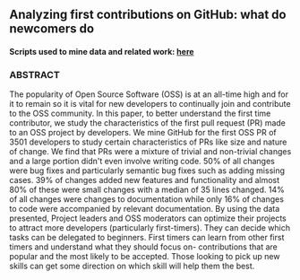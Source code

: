 ## Analyzing first contributions on GitHub: what do newcomers do

#### Scripts used to mine data and related work: [here](https://github.com/vikramsubramanian/first_time_OSS_contributors)

### ABSTRACT
The popularity of Open Source Software (OSS) is at an all-time high and for it to remain so it is vital for new developers to continually join and contribute to the OSS community. In this paper, to better understand the first time contributor, we study the characteristics of the first pull request (PR) made to an OSS project by developers. We mine GitHub for the first OSS PR of 3501 developers to study certain characteristics of PRs like size and nature of change. We find that PRs were a mixture of trivial and non-trivial changes and a large portion didn't even involve writing code. 50\% of all changes were bug fixes and particularly semantic bug fixes such as adding missing cases. 39\% of changes added new features and functionality and almost 80\% of these were small changes with a median of 35 lines changed. 14\% of all changes were changes to documentation while only 16\% of changes to code were accompanied by relevant documentation. By using the data presented, Project leaders and OSS moderators can optimize their projects to attract more developers (particularly first-timers). They can decide which tasks can be delegated to beginners. First timers can learn from other first timers and understand what they should focus on- contributions that are popular and the most likely to be accepted. Those looking to pick up new skills can get some direction on which skill will help them the best.

